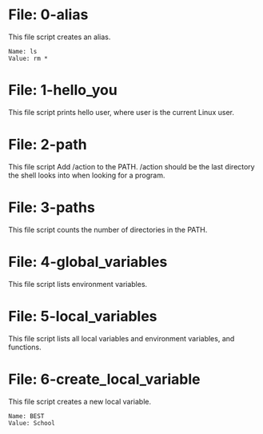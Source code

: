 # File: 0-alias
This file script creates an alias.

    Name: ls
    Value: rm *
# File: 1-hello_you
This file script prints hello user, where user is the current Linux user.
# File: 2-path
This file script Add /action to the PATH. /action should be the last directory the shell looks into when looking for a program.
# File: 3-paths
This file script counts the number of directories in the PATH.
# File: 4-global_variables
This file script lists environment variables.
# File: 5-local_variables
This file script lists all local variables and environment variables, and functions.
# File: 6-create_local_variable
This file script creates a new local variable.

    Name: BEST
    Value: School


